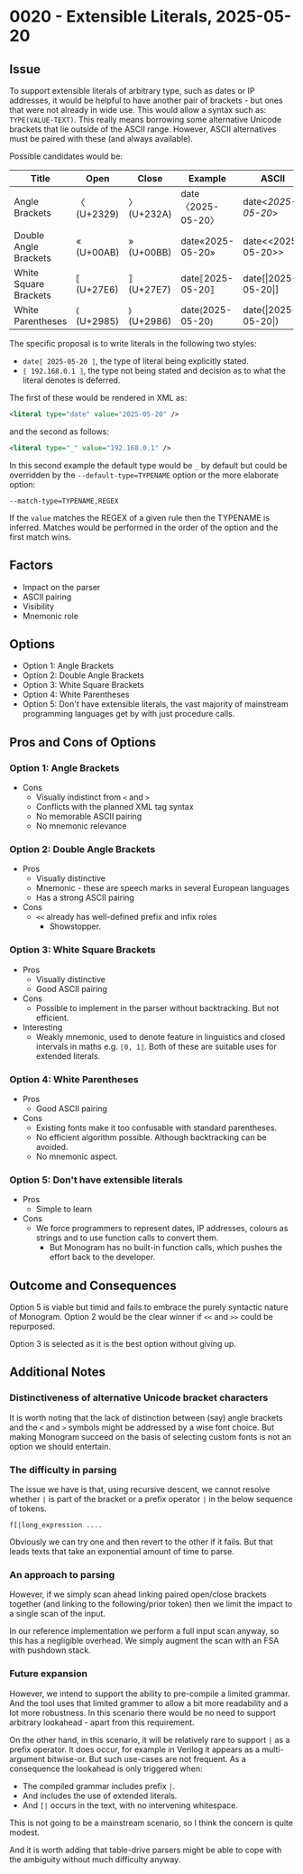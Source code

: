 # 0020 - Extensible Literals, 2025-05-20

## Issue

To support extensible literals of arbitrary type, such as dates or IP addresses,
it would be helpful to have another pair of brackets - but ones that were not
already in wide use. This would allow a syntax such as: `TYPE(VALUE-TEXT)`. 
This really means borrowing some alternative Unicode brackets that lie
outside of the ASCII range. However, ASCII alternatives must be paired with
these (and always available).


Possible candidates would be:

| Title                 | Open        | Close       | Example            | ASCII                |
| --------------------- | ----------- | ----------- | ------------------ | -------------------- |
| Angle Brackets        | 〈 (U+2329) | 〉 (U+232A) | date〈2025-05-20〉 | date<_2025-05-20_> |
| Double Angle Brackets | « (U+00AB)  | » (U+00BB)  | date«2025-05-20»   | date<<2025-05-20>>   |
| White Square Brackets | ⟦ (U+27E6)  | ⟧ (U+27E7)  | date⟦2025-05-20⟧   | date[\|2025-05-20\|] |
| White Parentheses | ⦅ (U+2985)  | ⦆ (U+2986)  | date⦅2025-05-20⦆   | date(\|2025-05-20\|) |

The specific proposal is to write literals in the following two styles:

- `date⟦ 2025-05-20 ⟧`, the type of literal being explicitly stated.
- `⟦ 192.168.0.1 ⟧`, the type not being stated and decision as to what the 
  literal denotes is deferred.

The first of these would be rendered in XML as:

```xml
<literal type="date" value="2025-05-20" />
```

and the second as follows:

```xml
<literal type="_" value="192.168.0.1" />
```

In this second example the default type would be `_` by default but could be
overridden by the `--default-type=TYPENAME` option or the more elaborate option:

```
--match-type=TYPENAME,REGEX
```

If the `value` matches the REGEX of a given rule then the TYPENAME is inferred.
Matches would be performed in the order of the option and the first match wins.


## Factors

- Impact on the parser
- ASCII pairing
- Visibility
- Mnemonic role

## Options

- Option 1: Angle Brackets
- Option 2: Double Angle Brackets
- Option 3: White Square Brackets
- Option 4: White Parentheses
- Option 5: Don't have extensible literals, the vast majority of mainstream
  programming languages get by with just procedure calls.

## Pros and Cons of Options

### Option 1: Angle Brackets

- Cons
    - Visually indistinct from `<` and `>`
    - Conflicts with the planned XML tag syntax
    - No memorable ASCII pairing
    - No mnemonic relevance



### Option 2: Double Angle Brackets
- Pros
    - Visually distinctive
    - Mnemonic - these are speech marks in several European languages
    - Has a strong ASCII pairing
- Cons
    - `<<` already has well-defined prefix and infix roles
        - Showstopper.

### Option 3: White Square Brackets

- Pros
    - Visually distinctive
    - Good ASCII pairing
- Cons
    - Possible to implement in the parser without backtracking. But not efficient.
- Interesting
    - Weakly mnemonic, used to denote feature in linguistics and closed intervals
      in maths e.g. `⟦0, 1⟧`. Both of these are suitable uses for extended
      literals.



### Option 4: White Parentheses
- Pros
    - Good ASCII pairing
- Cons
    - Existing fonts make it too confusable with standard parentheses.
    - No efficient algorithm possible. Although backtracking can be avoided.
    - No mnemonic aspect.

### Option 5: Don't have extensible literals

- Pros
    - Simple to learn
- Cons
    - We force programmers to represent dates, IP addresses, colours as 
      strings and to use function calls to convert them. 
      - But Monogram has no built-in function calls, which pushes the 
        effort back to the developer.


## Outcome and Consequences

Option 5 is viable but timid and fails to embrace the purely syntactic
nature of Monogram. Option 2 would be the clear winner if `<<` and `>>`
could be repurposed. 

Option 3 is selected as it is the best option without giving up.


## Additional Notes

### Distinctiveness of alternative Unicode bracket characters

It is worth noting that the lack of distinction between (say) angle brackets
and the `<` and `>` symbols might be addressed by a wise font choice. But
making Monogram succeed on the basis of selecting custom fonts is not an
option we should entertain.


### The difficulty in parsing

The issue we have is that, using recursive descent, we cannot resolve whether
`|` is part of the bracket or a prefix operator `|` in the below sequence of
tokens.

```
f[|long_expression ....
```

Obviously we can try one and then revert to the other if it fails. But that 
leads texts that take an exponential amount of time to parse.

### An approach to parsing

However, if we simply scan ahead linking paired open/close brackets together (and
linking to the following/prior token) then we limit the impact to a
single scan of the input. 

In our reference implementation we perform a full input scan anyway, so this
has a negligible overhead. We simply augment the scan with an FSA with pushdown
stack.

### Future expansion

However, we intend to support the ability to pre-compile a limited grammar. And
the tool uses that limited grammer to allow a bit more readability and a lot
more robustness. In this scenario there would be no need to support arbitrary 
lookahead - apart from this requirement.

On the other hand, in this scenario, it will be relatively rare to support
`|` as a prefix operator. It does occur, for example in Verilog it appears as a 
multi-argument bitwise-or. But such use-cases are not frequent. As a consequence 
the lookahead is only triggered when:

- The compiled grammar includes prefix `|`.
- And includes the use of extended literals.
- And `[|` occurs in the text, with no intervening whitespace.

This is not going to be a mainstream scenario, so I think the concern is 
quite modest.

And it is worth adding that table-drive parsers might be able to cope with the
ambiguity without much difficulty anyway.







